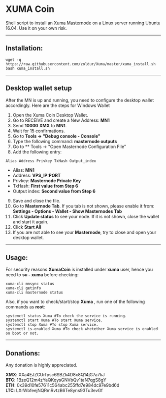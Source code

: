 # XUMA Coin
Shell script to install an [Xuma Masternode](http://www.xumacoin.org/) on a Linux server running Ubuntu 16.04. Use it on your own risk.

***
## Installation:
```
wget -q https://raw.githubusercontent.com/zoldur/Xuma/master/xuma_install.sh  
bash xuma_install.sh  
```
***

## Desktop wallet setup

After the MN is up and running, you need to configure the desktop wallet accordingly. Here are the steps for Windows Wallet
1. Open the Xuma Coin Desktop Wallet.
2. Go to RECEIVE and create a New Address: **MN1**
3. Send **10000** **XMX** to **MN1**.
4. Wait for 15 confirmations.
5. Go to **Tools -> "Debug console - Console"**
6. Type the following command: **masternode outputs**
7. Go to  ** Tools -> "Open Masternode Configuration File"
8. Add the following entry:
```
Alias Address Privkey TxHash Output_index
```
* Alias: **MN1**
* Address: **VPS_IP:PORT**
* Privkey: **Masternode Private Key**
* TxHash: **First value from Step 6**
* Output index:  **Second value from Step 6**
9. Save and close the file.
10. Go to **Masternode Tab**. If you tab is not shown, please enable it from: **Settings - Options - Wallet - Show Masternodes Tab**
11. Click **Update status** to see your node. If it is not shown, close the wallet and start it again.
10. Click **Start All**
11. If you are not able to see your **Masternode**, try to close and open your desktop wallet.
***

## Usage:

For security reasons **XumaCoin** is installed under **xuma** user, hence you need to **su - xuma** before checking:

```
xuma-cli mnsync status
xuma-cli getinfo
xuma-cli masternode status
```
Also, if you want to check/start/stop **Xuma** , run one of the following commands as **root**:

```
systemctl status Xuma #To check the service is running.
systemctl start Xuma #To start Xuma service.
systemctl stop Xuma #To stop Xuma service.
systemctl is-enabled Xuma #To check whetether Xuma service is enabled on boot or not.
```
***

## Donations:  

Any donation is highly appreciated.  

**XMX**: XXa4EJZCUrfpsc6SBZk4D8x8Q14jG7a7kJ  
**BTC**: 1BzeQ12m4zYaQKqysGNVbQv1taN7qgS8gY  
**ETH**: 0x39d10fe57611c564abc255ffd7e984dc97e9bd6d  
**LTC**: LXrWbfeejNQRmRvtzB6Te8yns93Tu3evGf

